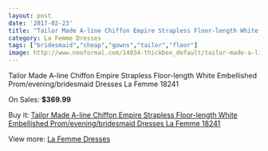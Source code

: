 ```yaml
---
layout: post
date: '2017-02-23'
title: "Tailor Made A-line Chiffon Empire Strapless Floor-length White Embellished Prom/evening/bridesmaid Dresses La Femme 18241"
category: La Femme Dresses
tags: ["bridesmaid","cheap","gowns","tailor","floor"]
image: http://www.neoformal.com/14034-thickbox_default/tailor-made-a-line-chiffon-empire-strapless-floor-length-white-embellished-prom-evening-bridesmaid-dresses-la-femme-18241.jpg
---
```

Tailor Made A-line Chiffon Empire Strapless Floor-length White Embellished Prom/evening/bridesmaid Dresses La Femme 18241

On Sales: **$369.99**
<a href="https://www.neoformal.com/en/la-femme-dresses-2014/4820-tailor-made-a-line-chiffon-empire-strapless-floor-length-white-embellished-prom-evening-bridesmaid-dresses-la-femme-18241.html"><amp-img layout="responsive" width="600" height="600" src="//www.neoformal.com/14034-thickbox_default/tailor-made-a-line-chiffon-empire-strapless-floor-length-white-embellished-prom-evening-bridesmaid-dresses-la-femme-18241.jpg" alt="Tailor Made A-line Chiffon Empire Strapless Floor-length White Embellished Prom/evening/bridesmaid Dresses La Femme 18241 0" /></a>
<a href="https://www.neoformal.com/en/la-femme-dresses-2014/4820-tailor-made-a-line-chiffon-empire-strapless-floor-length-white-embellished-prom-evening-bridesmaid-dresses-la-femme-18241.html"><amp-img layout="responsive" width="600" height="600" src="//www.neoformal.com/14035-thickbox_default/tailor-made-a-line-chiffon-empire-strapless-floor-length-white-embellished-prom-evening-bridesmaid-dresses-la-femme-18241.jpg" alt="Tailor Made A-line Chiffon Empire Strapless Floor-length White Embellished Prom/evening/bridesmaid Dresses La Femme 18241 1" /></a>

Buy it: [Tailor Made A-line Chiffon Empire Strapless Floor-length White Embellished Prom/evening/bridesmaid Dresses La Femme 18241](https://www.neoformal.com/en/la-femme-dresses-2014/4820-tailor-made-a-line-chiffon-empire-strapless-floor-length-white-embellished-prom-evening-bridesmaid-dresses-la-femme-18241.html "Tailor Made A-line Chiffon Empire Strapless Floor-length White Embellished Prom/evening/bridesmaid Dresses La Femme 18241")

View more: [La Femme Dresses](https://www.neoformal.com/en/56-la-femme-dresses-2014 "La Femme Dresses")